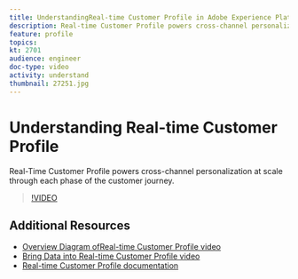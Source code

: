 ```yaml
---
title: UnderstandingReal-time Customer Profile in Adobe Experience Platform
description: Real-time Customer Profile powers cross-channel personalization at scale through each phase of the customer journey.
feature: profile
topics:
kt: 2701
audience: engineer
doc-type: video
activity: understand
thumbnail: 27251.jpg
---
```


# Understanding Real-time Customer Profile

Real-Time Customer Profile powers cross-channel personalization at scale through each phase of the customer journey.

>[!VIDEO](https://video.tv.adobe.com/v/27251?quality=12&learn=on)

## Additional Resources

* [Overview Diagram ofReal-time Customer Profile video](overview-diagram.md)
* [Bring Data into Real-time Customer Profile video](bring-data-into-the-real-time-customer-profile.md)
* [Real-time Customer Profile documentation](https://www.adobe.com/go/profile-overview-en)
